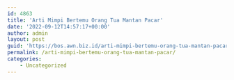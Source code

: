 ```yaml
---
id: 4863
title: 'Arti Mimpi Bertemu Orang Tua Mantan Pacar'
date: '2022-09-12T14:57:17+00:00'
author: admin
layout: post
guid: 'https://bos.awn.biz.id/arti-mimpi-bertemu-orang-tua-mantan-pacar/'
permalink: /arti-mimpi-bertemu-orang-tua-mantan-pacar/
categories:
    - Uncategorized
---
```


